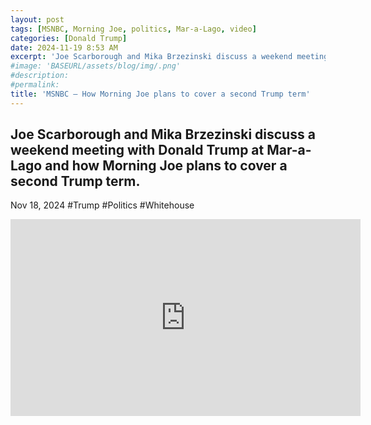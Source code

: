 ```yaml
---
layout: post
tags: [MSNBC, Morning Joe, politics, Mar-a-Lago, video]
categories: [Donald Trump]
date: 2024-11-19 8:53 AM
excerpt: 'Joe Scarborough and Mika Brzezinski discuss a weekend meeting with Donald Trump at Mar-a-Lago and how Morning Joe plans to cover a second Trump term.'
#image: 'BASEURL/assets/blog/img/.png'
#description:
#permalink:
title: 'MSNBC – How Morning Joe plans to cover a second Trump term'
---
```




## Joe Scarborough and Mika Brzezinski discuss a weekend meeting with Donald Trump at Mar-a-Lago and how Morning Joe plans to cover a second Trump term.

Nov 18, 2024  #Trump #Politics #Whitehouse

<iframe width="560" height="315" src="https://www.youtube.com/embed/ndkgprDLKjw?si=gxCcJOy_SbRhUxex" title="YouTube video player" frameborder="0" allow="accelerometer; autoplay; clipboard-write; encrypted-media; gyroscope; picture-in-picture; web-share" referrerpolicy="strict-origin-when-cross-origin" allowfullscreen></iframe>